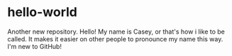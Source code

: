 # hello-world
Another new repository.
Hello! My name is Casey, or that's how i like to be called. It makes it easier on other people to pronounce my name this way. I'm new to GitHub!
